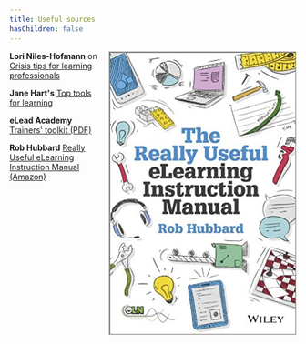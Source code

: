 ```yaml
---
title: Useful sources
hasChildren: false
---
```

<img style="float:right; margin: 0 0 0px 20px;" src="/presentations/ufi/really-useful-elearning-instruction-manual.jpg" alt="Book cover" />

**Lori Niles-Hofmann** on <a href="https://www.linkedin.com/pulse/crisis-tips-learning-professionals-lori-niles-hofmann-flpi-/" target="_blank">Crisis tips for learning professionals</a>

**Jane Hart's** <a href="https://www.toptools4learning.com/jane-hart/" target="_blank">Top tools for learning</a>

**eLead Academy** <a href="https://www.eleaderacademy.eu/wp-content/uploads/2017/02/Trainers-Toolkit-2017.pdf" target="_blank">Trainers' toolkit (PDF)</a>

**Rob Hubbard** <a href="https://www.amazon.co.uk/Really-Useful-eLearning-Instruction-Manual/dp/1118375890" target="_blank">Really Useful eLearning Instruction Manual (Amazon)</a>
